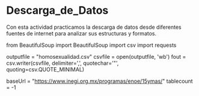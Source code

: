 # Descarga_de_Datos
Con esta actividad practicamos la descarga de datos desde diferentes fuentes de internet para analizar sus estructuras y formatos.


from BeautifulSoup import BeautifulSoup
import csv
import requests

outputfile = "homosexualidad.csv"
csvfile = open(outputfile, 'wb')
fout = csv.writer(csvfile, delimiter=',', quotechar='"', quoting=csv.QUOTE_MINIMAL)

baseUrl = "https://www.inegi.org.mx/programas/enoe/15ymas/"
tablecount = -1
